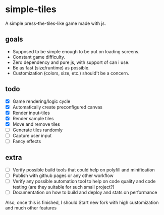 # simple-tiles

A simple press-the-tiles-like game made with js.

## goals

- Supposed to be simple enough to be put on loading screens.
- Constant game difficulty.
- Zero dependency and pure js, with support of can i use.
- Be as fast (size/runtime) as possible.
- Customization (colors, size, etc.) should't be a concern.

## todo

- [x] Game rendering/logic cycle
- [x] Automatically create preconfigured canvas
- [x] Render input-tiles
- [x] Render sample tiles
- [x] Move and remove tiles
- [ ] Generate tiles randomly
- [ ] Capture user input
- [ ] Fancy effects

## extra

- [ ] Verify possible build tools that could help on polyfill and minification
- [ ] Publish with github pages or any other workflow
- [ ] Verify any possible automation tool to help on code quality and code testing (are they suitable for such small project?)
- [ ] Documentation on how to build and deploy and stats on performance

Also, once this is finished, I should Start new fork with high customization and much other features


